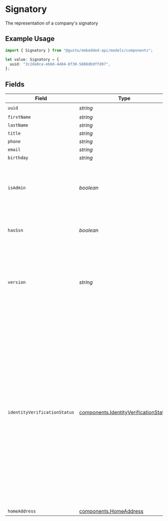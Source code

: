 # Signatory

The representation of a company's signatory

## Example Usage

```typescript
import { Signatory } from "@gusto/embedded-api/models/components";

let value: Signatory = {
  uuid: "3c2da0ca-eb8d-4484-8f30-5808db9ffd97",
};
```

## Fields

| Field                                                                                                                                                                                                                                                                                             | Type                                                                                                                                                                                                                                                                                              | Required                                                                                                                                                                                                                                                                                          | Description                                                                                                                                                                                                                                                                                       |
| ------------------------------------------------------------------------------------------------------------------------------------------------------------------------------------------------------------------------------------------------------------------------------------------------- | ------------------------------------------------------------------------------------------------------------------------------------------------------------------------------------------------------------------------------------------------------------------------------------------------- | ------------------------------------------------------------------------------------------------------------------------------------------------------------------------------------------------------------------------------------------------------------------------------------------------- | ------------------------------------------------------------------------------------------------------------------------------------------------------------------------------------------------------------------------------------------------------------------------------------------------- |
| `uuid`                                                                                                                                                                                                                                                                                            | *string*                                                                                                                                                                                                                                                                                          | :heavy_check_mark:                                                                                                                                                                                                                                                                                | N/A                                                                                                                                                                                                                                                                                               |
| `firstName`                                                                                                                                                                                                                                                                                       | *string*                                                                                                                                                                                                                                                                                          | :heavy_minus_sign:                                                                                                                                                                                                                                                                                | N/A                                                                                                                                                                                                                                                                                               |
| `lastName`                                                                                                                                                                                                                                                                                        | *string*                                                                                                                                                                                                                                                                                          | :heavy_minus_sign:                                                                                                                                                                                                                                                                                | N/A                                                                                                                                                                                                                                                                                               |
| `title`                                                                                                                                                                                                                                                                                           | *string*                                                                                                                                                                                                                                                                                          | :heavy_minus_sign:                                                                                                                                                                                                                                                                                | N/A                                                                                                                                                                                                                                                                                               |
| `phone`                                                                                                                                                                                                                                                                                           | *string*                                                                                                                                                                                                                                                                                          | :heavy_minus_sign:                                                                                                                                                                                                                                                                                | N/A                                                                                                                                                                                                                                                                                               |
| `email`                                                                                                                                                                                                                                                                                           | *string*                                                                                                                                                                                                                                                                                          | :heavy_minus_sign:                                                                                                                                                                                                                                                                                | N/A                                                                                                                                                                                                                                                                                               |
| `birthday`                                                                                                                                                                                                                                                                                        | *string*                                                                                                                                                                                                                                                                                          | :heavy_minus_sign:                                                                                                                                                                                                                                                                                | N/A                                                                                                                                                                                                                                                                                               |
| `isAdmin`                                                                                                                                                                                                                                                                                         | *boolean*                                                                                                                                                                                                                                                                                         | :heavy_minus_sign:                                                                                                                                                                                                                                                                                | Whether or not the signatory is also the payroll admin of the company.                                                                                                                                                                                                                            |
| `hasSsn`                                                                                                                                                                                                                                                                                          | *boolean*                                                                                                                                                                                                                                                                                         | :heavy_minus_sign:                                                                                                                                                                                                                                                                                | Indicates whether the signatory has an SSN in Gusto.                                                                                                                                                                                                                                              |
| `version`                                                                                                                                                                                                                                                                                         | *string*                                                                                                                                                                                                                                                                                          | :heavy_minus_sign:                                                                                                                                                                                                                                                                                | The current version of the signatory. See the [versioning guide](https://docs.gusto.com/embedded-payroll/docs/idempotency) for information on how to use this field.                                                                                                                              |
| `identityVerificationStatus`                                                                                                                                                                                                                                                                      | [components.IdentityVerificationStatus](../../models/components/identityverificationstatus.md)                                                                                                                                                                                                    | :heavy_minus_sign:                                                                                                                                                                                                                                                                                | \|   \|   \|<br/>\|---\|---\|<br/>\|__Status__\| __Description__ \|<br/>\| Pass \| Signatory can sign all forms \|<br/>\| Fail \| Signatory cannot sign forms \|<br/>\| Skipped \| Signatory cannot sign Form 8655 until the form is manually uploaded as wet-signed \|<br/>\| null \| Identity verification process has not been completed \| |
| `homeAddress`                                                                                                                                                                                                                                                                                     | [components.HomeAddress](../../models/components/homeaddress.md)                                                                                                                                                                                                                                  | :heavy_minus_sign:                                                                                                                                                                                                                                                                                | N/A                                                                                                                                                                                                                                                                                               |